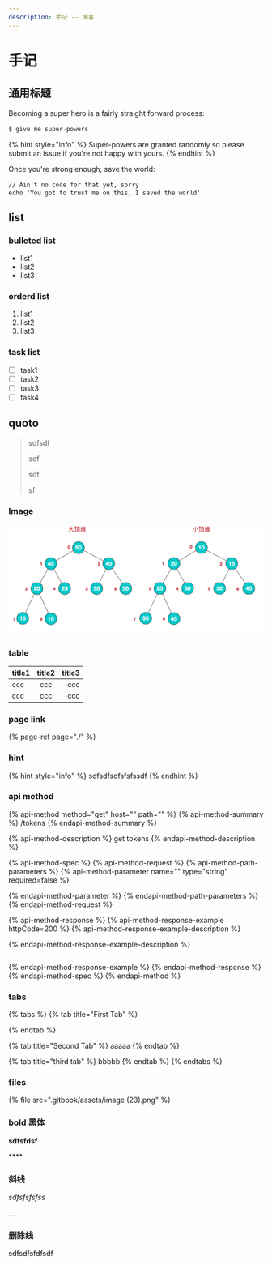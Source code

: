 ```yaml
---
description: 手记 -- 博客
---
```


# 手记

## 通用标题

Becoming a super hero is a fairly straight forward process:

```go
$ give me super-powers
```

{% hint style="info" %}
 Super-powers are granted randomly so please submit an issue if you're not happy with yours.
{% endhint %}

Once you're strong enough, save the world:

```
// Ain't no code for that yet, sorry
echo 'You got to trust me on this, I saved the world'
```



## list

### bulleted list

* list1
* list2
* list3

### orderd list

1. list1
2. list2
3. list3

### task list

* [ ] task1
* [ ] task2
* [ ] task3
* [ ] task4

## quoto

> sdfsdf
>
> sdf
>
> sdf
>
> sf

### Image

![](.gitbook/assets/image%20%2814%29.png)

### table

| title1 | title2 | title3 |
| :--- | :---: | ---: |
| ccc | ccc | ccc |
| ccc | ccc | ccc |

### page link

{% page-ref page="./" %}

### hint

{% hint style="info" %}
sdfsdfsdfsfsfssdf
{% endhint %}

### api method

{% api-method method="get" host="" path="" %}
{% api-method-summary %}
/tokens
{% endapi-method-summary %}

{% api-method-description %}
get tokens
{% endapi-method-description %}

{% api-method-spec %}
{% api-method-request %}
{% api-method-path-parameters %}
{% api-method-parameter name="" type="string" required=false %}

{% endapi-method-parameter %}
{% endapi-method-path-parameters %}
{% endapi-method-request %}

{% api-method-response %}
{% api-method-response-example httpCode=200 %}
{% api-method-response-example-description %}

{% endapi-method-response-example-description %}

```

```
{% endapi-method-response-example %}
{% endapi-method-response %}
{% endapi-method-spec %}
{% endapi-method %}

### tabs

{% tabs %}
{% tab title="First Tab" %}

{% endtab %}

{% tab title="Second Tab" %}
aaaaa
{% endtab %}

{% tab title="third tab" %}
bbbbb
{% endtab %}
{% endtabs %}

### files

{% file src=".gitbook/assets/image \(23\).png" %}



### bold 黑体

**sdfsfdsf**

\*\*\*\*

### 斜线

_sdfsfsfsfss_

\_\_

### 删除线

~~sdfsdfsfdfsdf~~

